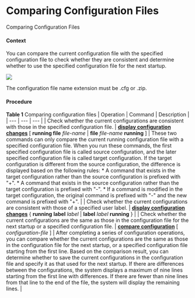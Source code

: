Comparing Configuration Files
=============================

Comparing Configuration Files

#### Context

You can compare the current configuration file with the specified configuration file to check whether they are consistent and determine whether to use the specified configuration file for the next startup.

![](public_sys-resources/note_3.0-en-us.png) 

The configuration file name extension must be .cfg or .zip.



#### Procedure

**Table 1** Comparing configuration files
| Operation | Command | Description |
| --- | --- | --- |
| Check whether the current configurations are consistent with those in the specified configuration file. | [**display configuration changes**](cmdqueryname=display+configuration+changes) [ **running file** *file-name* | **file** *file-name* **running** ] | These two commands can only compare the current running configuration file with a specified configuration file. When you run these commands, the first specified configuration file is called source configuration, and the later specified configuration file is called target configuration. If the target configuration is different from the source configuration, the difference is displayed based on the following rules:  * A command that exists in the target configuration rather than the source configuration is prefixed with "+". * A command that exists in the source configuration rather than the target configuration is prefixed with "-". * If a command is modified in the target configuration, the original command is prefixed with "-" and the new command is prefixed with "+". |
| Check whether the current configurations are consistent with those of a specified user label. | [**display configuration changes**](cmdqueryname=display+configuration+changes) { **running**  **label** *label* | **label** *label* **running** } |
| Check whether the current configurations are the same as those in the configuration file for the next startup or a specified configuration file. | [**compare configuration**](cmdqueryname=compare+configuration) [ *configuration-file* ] | After completing a series of configuration operations, you can compare whether the current configurations are the same as those in the configuration file for the next startup, or a specified configuration file starting from the first line. Based on the comparison result, you can determine whether to save the current configurations in the configuration file and specify it as that used for the next startup.  If there are differences between the configurations, the system displays a maximum of nine lines starting from the first line with differences. If there are fewer than nine lines from that line to the end of the file, the system will display the remaining lines. |